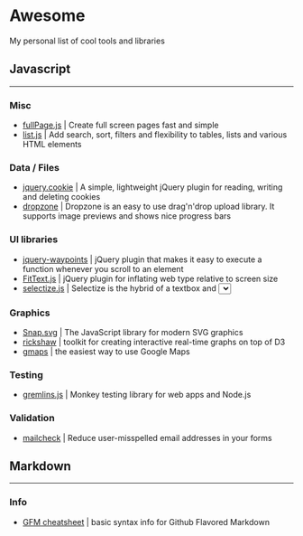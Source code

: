 # Awesome
My personal list of cool tools and libraries

## Javascript
-----
### Misc
- [fullPage.js](https://github.com/alvarotrigo/fullPage.js) | Create full screen pages fast and simple
- [list.js](https://github.com/javve/list.js) | Add search, sort, filters and flexibility to tables, lists and various HTML elements

### Data / Files
- [jquery.cookie](https://github.com/carhartl/jquery-cookie) | A simple, lightweight jQuery plugin for reading, writing and deleting cookies
- [dropzone](https://github.com/enyo/dropzone) | Dropzone is an easy to use drag'n'drop upload library. It supports image previews and shows nice progress bars

### UI libraries
- [jquery-waypoints](https://github.com/imakewebthings/jquery-waypoints) | jQuery plugin that makes it easy to execute a function whenever you scroll to an element
- [FitText.js](https://github.com/davatron5000/FitText.js) | jQuery plugin for inflating web type relative to screen size
- [selectize.js](https://github.com/brianreavis/selectize.js) | Selectize is the hybrid of a textbox and <select> box. It's jQuery based and it has autocomplete and native-feeling keyboard navigation; useful for tagging, contact lists, etc

### Graphics
- [Snap.svg](https://github.com/adobe-webplatform/Snap.svg) | The JavaScript library for modern SVG graphics
- [rickshaw](https://github.com/shutterstock/rickshaw) | toolkit for creating interactive real-time graphs on top of D3
- [gmaps](https://github.com/hpneo/gmaps) | the easiest way to use Google Maps

### Testing
- [gremlins.js](https://github.com/marmelab/gremlins.js) | Monkey testing library for web apps and Node.js

### Validation
- [mailcheck](https://github.com/mailcheck/mailcheck) | Reduce user-misspelled email addresses in your forms

## Markdown
-----
### Info
- [GFM cheatsheet](https://guides.github.com/features/mastering-markdown/) | basic syntax info for Github Flavored Markdown

